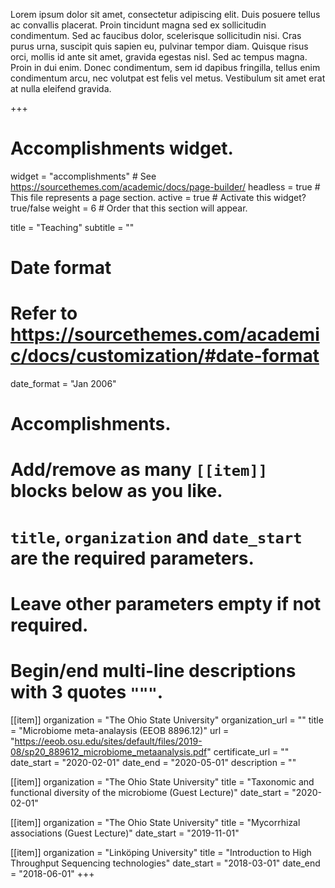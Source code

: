 Lorem ipsum dolor sit amet, consectetur adipiscing elit. Duis posuere tellus ac convallis placerat. Proin tincidunt magna sed ex sollicitudin condimentum. Sed ac faucibus dolor, scelerisque sollicitudin nisi. Cras purus urna, suscipit quis sapien eu, pulvinar tempor diam. Quisque risus orci, mollis id ante sit amet, gravida egestas nisl. Sed ac tempus magna. Proin in dui enim. Donec condimentum, sem id dapibus fringilla, tellus enim condimentum arcu, nec volutpat est felis vel metus. Vestibulum sit amet erat at nulla eleifend gravida.

+++
# Accomplishments widget.
widget = "accomplishments"  # See https://sourcethemes.com/academic/docs/page-builder/
headless = true  # This file represents a page section.
active = true  # Activate this widget? true/false
weight = 6  # Order that this section will appear.

title = "Teaching"
subtitle = ""

# Date format
#   Refer to https://sourcethemes.com/academic/docs/customization/#date-format
date_format = "Jan 2006"

# Accomplishments.
#   Add/remove as many `[[item]]` blocks below as you like.
#   `title`, `organization` and `date_start` are the required parameters.
#   Leave other parameters empty if not required.
#   Begin/end multi-line descriptions with 3 quotes `"""`.

[[item]]
  organization = "The Ohio State University"
  organization_url = ""
  title = "Microbiome meta-analaysis (EEOB 8896.12)"
  url = "https://eeob.osu.edu/sites/default/files/2019-08/sp20_889612_microbiome_metaanalysis.pdf"
  certificate_url = ""
  date_start = "2020-02-01"
  date_end = "2020-05-01"
  description = ""

[[item]]
  organization = "The Ohio State University"
  title = "Taxonomic and functional diversity of the microbiome (Guest Lecture)"
  date_start = "2020-02-01"

[[item]]
  organization = "The Ohio State University"
  title = "Mycorrhizal associations (Guest Lecture)"
  date_start = "2019-11-01"

[[item]]
  organization = "Linköping University"
  title = "Introduction to High Throughput Sequencing technologies"
  date_start = "2018-03-01"
  date_end = "2018-06-01"
+++
